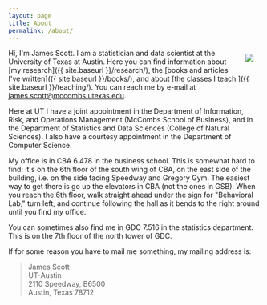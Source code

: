 ```yaml
---
layout: page
title: About
permalink: /about/
---
```


<img src="{{ site.baseurl }}/assets/img/posts/jgscott201605.png" ALIGN="right" style="margin:10px 15px"/>

Hi, I'm James Scott.  I am a statistician and data scientist at the University of Texas at Austin.  Here you can find information about [my research]({{ site.baseurl }}/research/), the [books and articles I've written]({{ site.baseurl }}/books/), and about [the classes I teach.]({{ site.baseurl }}/teaching/).  You can reach me by e-mail at james.scott@mccombs.utexas.edu.  

Here at UT I have a joint appointment in the Department of Information, Risk, and Operations Management (McCombs School of Business), and in the Department of Statistics and Data Sciences (College of Natural Sciences).  I also have a courtesy appointment in the Department of Computer Science.

My office is in CBA 6.478 in the business school.  This is somewhat hard to find: it's on the 6th floor of the south wing of CBA, on the east side of the building, i.e. on the side facing Speedway and Gregory Gym.  The easiest way to get there is go up the elevators in CBA (not the ones in GSB).  When you reach the 6th floor, walk straight ahead under the sign for "Behavioral Lab," turn left, and continue following the hall as it bends to the right around until you find my office.  

You can sometimes also find me in GDC 7.516 in the statistics department.  This is on the 7th floor of the north tower of GDC.  

If for some reason you have to mail me something, my mailing address is:  
> James Scott  
> UT-Austin  
> 2110 Speedway, B6500  
> Austin, Texas 78712  

